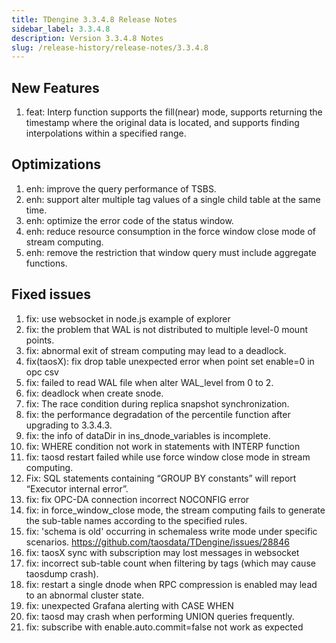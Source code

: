 ```yaml
---
title: TDengine 3.3.4.8 Release Notes
sidebar_label: 3.3.4.8
description: Version 3.3.4.8 Notes
slug: /release-history/release-notes/3.3.4.8
---
```


## New Features
1. feat: Interp function supports the fill(near) mode, supports returning the timestamp where the original data is located, and supports finding interpolations within a specified range. 

## Optimizations
1. enh: improve the query performance of TSBS. 
2. enh: support alter multiple tag values of a single child table at the same time. 
3. enh: optimize the error code of the status window. 
4. enh: reduce resource consumption in the force window close mode of stream computing. 
5. enh: remove the restriction that window query must include aggregate functions. 

## Fixed issues
1. fix: use websocket in node.js example of explorer 
2. fix: the problem that WAL is not distributed to multiple level-0 mount points. 
3. fix: abnormal exit of stream computing may lead to a deadlock. 
4. fix(taosX): fix drop table unexpected error when point set enable=0 in opc csv 
5. fix: failed to read WAL file when alter WAL_level from 0 to 2. 
6. fix: deadlock when create snode. 
7. fix: The race condition during replica snapshot synchronization. 
8. fix: the performance degradation of the percentile function after upgrading to 3.3.4.3. 
9. fix: the info of dataDir in ins_dnode_variables is incomplete. 
10. fix: WHERE condition not work in statements with INTERP function 
11. fix: taosd restart failed while use force window close mode in stream computing. 
12. Fix: SQL statements containing “GROUP BY constants” will report “Executor internal error”. 
13. fix: fix OPC-DA connection incorrect NOCONFIG error 
14. fix: in force_window_close mode, the stream computing fails to generate the sub-table names according to the specified rules. 
15. fix: 'schema is old' occurring in schemaless write mode under specific scenarios. https://github.com/taosdata/TDengine/issues/28846
16. fix: taosX sync with subscription may lost messages in websocket 
17. fix: incorrect sub-table count when filtering by tags (which may cause taosdump crash). 
18. fix: restart a single dnode when RPC compression is enabled may lead to an abnormal cluster state. 
19. fix: unexpected Grafana alerting with CASE WHEN 
20. fix: taosd may crash when performing UNION queries frequently. 
21. fix: subscribe with enable.auto.commit=false not work as expected 

